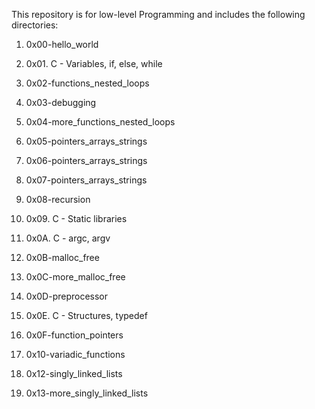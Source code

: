 This repository is for low-level Programming and includes the following directories:

1) 0x00-hello_world

2) 0x01. C - Variables, if, else, while

3) 0x02-functions_nested_loops

4) 0x03-debugging

5) 0x04-more_functions_nested_loops

6) 0x05-pointers_arrays_strings

7) 0x06-pointers_arrays_strings

8) 0x07-pointers_arrays_strings

9) 0x08-recursion

10) 0x09. C - Static libraries

11)  0x0A. C - argc, argv

12) 0x0B-malloc_free

13) 0x0C-more_malloc_free

14) 0x0D-preprocessor

15)  0x0E. C - Structures, typedef

16) 0x0F-function_pointers

17) 0x10-variadic_functions

18) 0x12-singly_linked_lists

19) 0x13-more_singly_linked_lists
